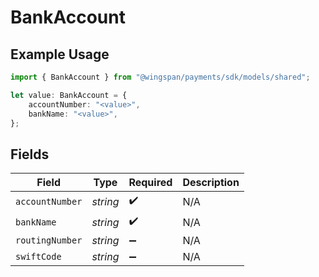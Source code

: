 # BankAccount

## Example Usage

```typescript
import { BankAccount } from "@wingspan/payments/sdk/models/shared";

let value: BankAccount = {
    accountNumber: "<value>",
    bankName: "<value>",
};
```

## Fields

| Field              | Type               | Required           | Description        |
| ------------------ | ------------------ | ------------------ | ------------------ |
| `accountNumber`    | *string*           | :heavy_check_mark: | N/A                |
| `bankName`         | *string*           | :heavy_check_mark: | N/A                |
| `routingNumber`    | *string*           | :heavy_minus_sign: | N/A                |
| `swiftCode`        | *string*           | :heavy_minus_sign: | N/A                |